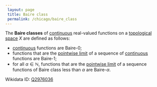 ```yaml
---
 layout: page
 title: Baire class
 permalink: /chicago/baire_class
---
```

The **Baire classes** of [continuous](https://mathgloss.github.io/MathGloss/chicago/continuous) real-valued functions on a [topological space](https://mathgloss.github.io/MathGloss/chicago/topological_space) $X$ are defined as follows:
- [continuous](https://mathgloss.github.io/MathGloss/chicago/continuous) functions are Baire-0;
- functions that are the [pointwise limit](https://mathgloss.github.io/MathGloss/chicago/pointwise_convergence) of a sequence of [continuous](https://mathgloss.github.io/MathGloss/chicago/continuous) functions are Baire-1;
- for all $\alpha \in \mathbb N$, functions that are the [pointwise limit](https://mathgloss.github.io/MathGloss/chicago/######################pointwise_limit) of a sequence functions of Baire class less than $\alpha$ are Baire-$\alpha$.


Wikidata ID: [Q2976036](https://www.wikidata.org/wiki/Q2976036)